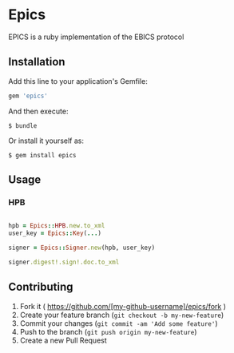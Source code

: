 # Epics

EPICS is a ruby implementation of the EBICS protocol

## Installation

Add this line to your application's Gemfile:

```ruby
gem 'epics'
```

And then execute:

    $ bundle

Or install it yourself as:

    $ gem install epics

## Usage

### HPB

```ruby

hpb = Epics::HPB.new.to_xml
user_key = Epics::Key(...)

signer = Epics::Signer.new(hpb, user_key)

signer.digest!.sign!.doc.to_xml

```


## Contributing

1. Fork it ( https://github.com/[my-github-username]/epics/fork )
2. Create your feature branch (`git checkout -b my-new-feature`)
3. Commit your changes (`git commit -am 'Add some feature'`)
4. Push to the branch (`git push origin my-new-feature`)
5. Create a new Pull Request
